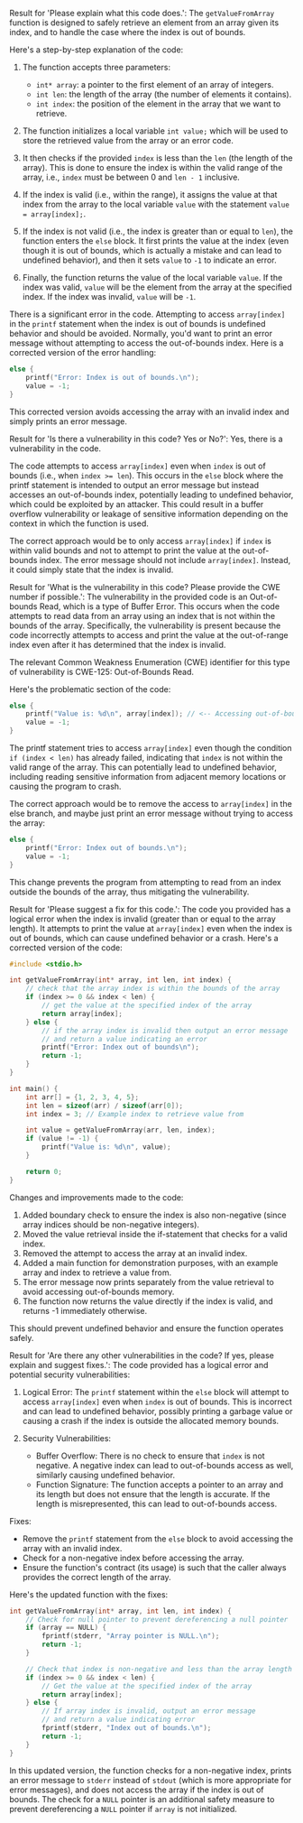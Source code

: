 Result for 'Please explain what this code does.':
The `getValueFromArray` function is designed to safely retrieve an element from an array given its index, and to handle the case where the index is out of bounds.

Here's a step-by-step explanation of the code:

1. The function accepts three parameters:
   - `int* array`: a pointer to the first element of an array of integers.
   - `int len`: the length of the array (the number of elements it contains).
   - `int index`: the position of the element in the array that we want to retrieve.

2. The function initializes a local variable `int value;` which will be used to store the retrieved value from the array or an error code.

3. It then checks if the provided `index` is less than the `len` (the length of the array). This is done to ensure the index is within the valid range of the array, i.e., `index` must be between 0 and `len - 1` inclusive.

4. If the index is valid (i.e., within the range), it assigns the value at that index from the array to the local variable `value` with the statement `value = array[index];`.

5. If the index is not valid (i.e., the index is greater than or equal to `len`), the function enters the `else` block. It first prints the value at the index (even though it is out of bounds, which is actually a mistake and can lead to undefined behavior), and then it sets `value` to `-1` to indicate an error.

6. Finally, the function returns the value of the local variable `value`. If the index was valid, `value` will be the element from the array at the specified index. If the index was invalid, `value` will be `-1`.

There is a significant error in the code. Attempting to access `array[index]` in the `printf` statement when the index is out of bounds is undefined behavior and should be avoided. Normally, you'd want to print an error message without attempting to access the out-of-bounds index. Here is a corrected version of the error handling:

```c
else {
    printf("Error: Index is out of bounds.\n");
    value = -1;
}
```

This corrected version avoids accessing the array with an invalid index and simply prints an error message.

Result for 'Is there a vulnerability in this code? Yes or No?':
Yes, there is a vulnerability in the code.

The code attempts to access `array[index]` even when `index` is out of bounds (i.e., when `index >= len`). This occurs in the `else` block where the printf statement is intended to output an error message but instead accesses an out-of-bounds index, potentially leading to undefined behavior, which could be exploited by an attacker. This could result in a buffer overflow vulnerability or leakage of sensitive information depending on the context in which the function is used.

The correct approach would be to only access `array[index]` if `index` is within valid bounds and not to attempt to print the value at the out-of-bounds index. The error message should not include `array[index]`. Instead, it could simply state that the index is invalid.

Result for 'What is the vulnerability in this code? Please provide the CWE number if possible.':
The vulnerability in the provided code is an Out-of-bounds Read, which is a type of Buffer Error. This occurs when the code attempts to read data from an array using an index that is not within the bounds of the array. Specifically, the vulnerability is present because the code incorrectly attempts to access and print the value at the out-of-range index even after it has determined that the index is invalid.

The relevant Common Weakness Enumeration (CWE) identifier for this type of vulnerability is CWE-125: Out-of-Bounds Read.

Here's the problematic section of the code:

```c
else {
    printf("Value is: %d\n", array[index]); // <-- Accessing out-of-bounds index
    value = -1;
}
```

The printf statement tries to access `array[index]` even though the condition `if (index < len)` has already failed, indicating that `index` is not within the valid range of the array. This can potentially lead to undefined behavior, including reading sensitive information from adjacent memory locations or causing the program to crash.

The correct approach would be to remove the access to `array[index]` in the else branch, and maybe just print an error message without trying to access the array:

```c
else {
    printf("Error: Index out of bounds.\n");
    value = -1;
}
```

This change prevents the program from attempting to read from an index outside the bounds of the array, thus mitigating the vulnerability.

Result for 'Please suggest a fix for this code.':
The code you provided has a logical error when the index is invalid (greater than or equal to the array length). It attempts to print the value at `array[index]` even when the index is out of bounds, which can cause undefined behavior or a crash. Here's a corrected version of the code:

```c
#include <stdio.h>

int getValueFromArray(int* array, int len, int index) {
    // check that the array index is within the bounds of the array
    if (index >= 0 && index < len) {
        // get the value at the specified index of the array
        return array[index];
    } else {
        // if the array index is invalid then output an error message
        // and return a value indicating an error
        printf("Error: Index out of bounds\n");
        return -1;
    }
}

int main() {
    int arr[] = {1, 2, 3, 4, 5};
    int len = sizeof(arr) / sizeof(arr[0]);
    int index = 3; // Example index to retrieve value from

    int value = getValueFromArray(arr, len, index);
    if (value != -1) {
        printf("Value is: %d\n", value);
    }

    return 0;
}
```

Changes and improvements made to the code:

1. Added boundary check to ensure the index is also non-negative (since array indices should be non-negative integers).
2. Moved the value retrieval inside the if-statement that checks for a valid index.
3. Removed the attempt to access the array at an invalid index.
4. Added a main function for demonstration purposes, with an example array and index to retrieve a value from.
5. The error message now prints separately from the value retrieval to avoid accessing out-of-bounds memory.
6. The function now returns the value directly if the index is valid, and returns -1 immediately otherwise.

This should prevent undefined behavior and ensure the function operates safely.

Result for 'Are there any other vulnerabilities in the code? If yes, please explain and suggest fixes.':
The code provided has a logical error and potential security vulnerabilities:

1. Logical Error:
The `printf` statement within the `else` block will attempt to access `array[index]` even when `index` is out of bounds. This is incorrect and can lead to undefined behavior, possibly printing a garbage value or causing a crash if the index is outside the allocated memory bounds.

2. Security Vulnerabilities:
   - Buffer Overflow: There is no check to ensure that `index` is not negative. A negative index can lead to out-of-bounds access as well, similarly causing undefined behavior.
   - Function Signature: The function accepts a pointer to an array and its length but does not ensure that the length is accurate. If the length is misrepresented, this can lead to out-of-bounds access.

Fixes:
- Remove the `printf` statement from the `else` block to avoid accessing the array with an invalid index.
- Check for a non-negative index before accessing the array.
- Ensure the function's contract (its usage) is such that the caller always provides the correct length of the array.

Here's the updated function with the fixes:

```c
int getValueFromArray(int* array, int len, int index) {
    // Check for null pointer to prevent dereferencing a null pointer
    if (array == NULL) {
        fprintf(stderr, "Array pointer is NULL.\n");
        return -1;
    }

    // Check that index is non-negative and less than the array length
    if (index >= 0 && index < len) {
        // Get the value at the specified index of the array
        return array[index];
    } else {
        // If array index is invalid, output an error message
        // and return a value indicating error
        fprintf(stderr, "Index out of bounds.\n");
        return -1;
    }
}
```

In this updated version, the function checks for a non-negative index, prints an error message to `stderr` instead of `stdout` (which is more appropriate for error messages), and does not access the array if the index is out of bounds. The check for a `NULL` pointer is an additional safety measure to prevent dereferencing a `NULL` pointer if `array` is not initialized.
